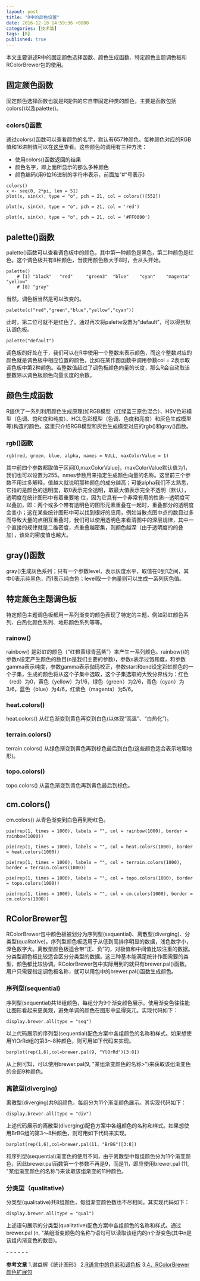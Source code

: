 ```yaml
---
layout: post
title: "R中的颜色设置"
date: 2016-12-18 14:59:36 +0800
categories: [技术篇]
tags: [R]
published: true
---
```

本文主要讲述R中的固定颜色选择函数、颜色生成函数、特定颜色主题调色板和RColorBrewer包的使用。

## 固定颜色函数

固定颜色选择函数也就是R提供的它自带固定种类的颜色，主要是函数包括colors()以及palette()。

### colors()函数

通过colors()函数可以查看颜色的名字，默认有657种颜色。每种颜色对应的RGB值和16进制值可以在[这里](https://xukuang.github.io/blog/images/rcolor.pdf)查看。这些颜色的调用有三种方法：

* 使用colors()函数返回的结果
* 颜色名字，即上面所显示的那么多种颜色
* 颜色编码(用6位16进制的字符串表示，前面加“#”号表示)

```
colors()
x <- seq(0, 2*pi, len = 51)
plot(x, sin(x), type = "o", pch = 21, col = colors()[552])

plot(x, sin(x), type = "o", pch = 21, col = 'red')

plot(x, sin(x), type = "o", pch = 21, col = '#FF0000')
```

## palette()函数

palette()函数可以查看调色板中的颜色，其中第一种颜色是黑色，第二种颜色是红色。这个调色板共有8种颜色，当使用颜色数大于8时，会从头开始。

```
palette()
	# [1] "black"   "red"     "green3"  "blue"    "cyan"    "magenta" "yellow" 
	# [8] "gray"
```

当然，调色板当然是可以改变的。

```
palette(c("red","green","blue","yellow","cyan"))
```

此时，第二位可就不是红色了。通过再次将palette设置为”default”，可以得到默认调色板。

```
palette("default")
```

调色板的好处在于，我们可以在R中使用一个整数来表示颜色，而这个整数对应的颜色就是调色板中相应位置的颜色，比如在某作图函数中调用参数col = 2表示取调色板中第2种颜色。若整数值超过了调色板颜色向量的长度，那么R会自动取该整数除以调色板颜色向量长度的余数。

## 颜色生成函数

R提供了一系列利用颜色生成原理(如RGB模型（红绿蓝三原色混合）、HSV色彩模型（色调、饱和度和纯度）、HCL色彩模型（色调、色度和亮度）和灰色生成模型等)构造的颜色。这里只介绍RGB模型和灰色生成模型对应的rgb()和gray()函数。

### rgb()函数

```
rgb(red, green, blue, alpha, names = NULL, maxColorValue = 1)
```

其中前四个参数都取值于区间[0,maxColorValue]，maxColorValue默认值为1，我们也可以设置为255。nmes参数用来指定生成颜色向量的名称。这里前三个参数不用过多解释，值越大就说明那种颜色的成分越高；可能alpha我们不太熟悉，它指的是颜色的透明度，取0表示完全透明，取最大值表示完全不透明（默认），透明度在统计图形中有着重要地
位，因为它具有一个非常有用的性质—透明度可以叠加，即：两个或多个带有透明色的图形元素重叠在一起时，重叠部分的透明度会变小；这在某些统计图形中可以找到很好的应用，例如当散点图中点的数目过多而导致大量的点相互重叠时，我们可以使用透明色来看清图中的深层规律，其中一个直接的规律就是二维密度，点重叠越密集，则颜色越深（由于透明度的的叠加），该处的密度值也越大。

## gray()函数

gray()生成灰色系列；只有一个参数level，表示灰度水平，取值在0到1之间，其中0表示纯黑色，而1表示纯白色；level取一个向量则可以生成一系列灰色值。

## 特定颜色主题调色板

特定颜色主题调色板都用一系列渐变的颜色表现了特定的主题，例如彩虹颜色系列、白热化颜色系列、地形颜色系列等等。
### rainow()

rainbow() 是彩虹的颜色（“红橙黄绿青蓝紫”）来产生一系列颜色。rainbow()的参数n设定产生颜色的数目(n是我们主要的参数)，参数s表示过饱和度，和参数gamma表示纯度，参数gamma表示伽玛校正，参数start和end设定彩虹颜色的一个子集，生成的颜色将从这个子集中选取，这个子集选取的大致分界线为：红色（red）为0，黄色（yellow）为1/6，绿色（green）为2/6，青色（cyan）为3/6，蓝色（blue）为4/6，红紫色（magenta）为5/6。

### heat.colors()

heat.colors() 从红色渐变到黄色再变到白色(以体现“高温”、“白热化”)。

### terrain.colors()
terrain.colors() 从绿色渐变到黄色再到棕色最后到白色(这些颜色适合表示地理地形)。

### topo.colors()

topo.colors() 从蓝色渐变到青色再到黄色最后到棕色。

## cm.colors() 

cm.colors() 从青色渐变到白色再到粉红色。

```
pie(rep(1, times = 1000), labels = "", col = rainbow(1000), border = rainbow(1000))

pie(rep(1, times = 1000), labels = "", col = heat.colors(1000), border = heat.colors(1000))

pie(rep(1, times = 1000), labels = "", col = terrain.colors(1000), border = terrain.colors(1000))

pie(rep(1, times = 1000), labels = "", col = topo.colors(1000), border = topo.colors(1000))

pie(rep(1, times = 1000), labels = "", col = cm.colors(1000), border = cm.colors(1000))
```

## RColorBrewer包

RColorBrewer包中颜色板被划分为序列型(sequential)、离散型(diverging)、分类型(qualitative)。序列型颜色板适用于从低到高排序明显的数据，浅色数字小，深色数字大。离散型颜色板适合带“正、负”的，对极值和中间值比较注重的数据。分类型颜色板比较适合区分分类型的数据。这三种基本能满足统计作图需要的类型，颜色都比较协调。RColorBrewer包中实际用到的就只有brewer.pal()函数。用户只需要指定调色板名称，就可以用包中的brewer.pal()函数生成颜色。

### 序列型(sequential)

序列型(sequential)共18组颜色，每组分为9个渐变颜色展示。使用渐变色往往能让图形看起来更美观，避免单调的颜色在图形中显得突兀。实现代码如下：

```
display.brewer.all(type = "seq")
```

以上代码展示的序列型(sequential)配色方案中各组颜色的名称和样式。如果想使用YlOrRd组的第3～8种颜色，则可用如下代码来实现。

```
barplot(rep(1,6),col=brewer.pal(9, "YlOrRd")[3:8])
```

从上例可知，可以使用brewer.pal(9, "某组渐变颜色的名称>")来获取该组渐变色的全部9种颜色。

### 离散型(diverging)

离散型(diverging)共9组颜色，每组分为11个渐变颜色展示。其实现代码如下：

````
display.brewer.all(type = "div")
````

上述代码展示的离散型(diverging)配色方案中各组颜色的名称和样式。如果想使用BrBG组的第3～8种颜色，则可用如下代码来实现。

```
barplot(rep(1,6),col=brewer.pal(11, "BrBG")[3:8])
```

和序列型(sequential)渐变色的使用不同，由于离散型中每组颜色分为11个渐变颜色，因此brewer.pal函数第一个参数不再是9，而是11，即应使用brewer.pal (11, "某组渐变颜色的名称")来读取该组渐变的11种颜色。

### 分类型（qualitative)

分类型(qualitative)共8组颜色，每组渐变颜色数也不尽相同。其实现代码如下：

```
display.brewer.all(type = "qual")
```

上述语句展示的分类型(qualitative)配色方案中各组颜色的名称和样式。通过brewer.pal (n, "某组渐变颜色的名称")语句可以读取该组内的n个渐变色(其中n是该组内渐变色的数目)。

\- - - - - -


**参考文章**
1.谢益辉《统计图形》
2.[R语言中的色彩和调色板](http://iccm.cc/colors-and-palettes-in-r-language/)
3.[4．RColorBrewer颜色扩展包](http://book.2cto.com/201408/45552.html)